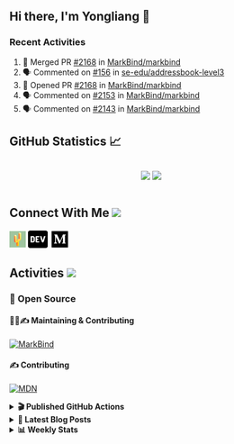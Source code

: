 ## Hi there, I'm Yongliang 👋

### Recent Activities

<!--START_SECTION:activity-->
1. 🎉 Merged PR [#2168](https://github.com/MarkBind/markbind/pull/2168) in [MarkBind/markbind](https://github.com/MarkBind/markbind)
2. 🗣 Commented on [#156](https://github.com/se-edu/addressbook-level3/issues/156) in [se-edu/addressbook-level3](https://github.com/se-edu/addressbook-level3)
3. 💪 Opened PR [#2168](https://github.com/MarkBind/markbind/pull/2168) in [MarkBind/markbind](https://github.com/MarkBind/markbind)
4. 🗣 Commented on [#2153](https://github.com/MarkBind/markbind/issues/2153) in [MarkBind/markbind](https://github.com/MarkBind/markbind)
5. 🗣 Commented on [#2143](https://github.com/MarkBind/markbind/issues/2143) in [MarkBind/markbind](https://github.com/MarkBind/markbind)
<!--END_SECTION:activity-->

## GitHub Statistics :chart_with_upwards_trend:
<div align="center">
<div style="display: flex; align-items: center; justify-content: center;">

[![](https://github-readme-stats-tlylt.vercel.app/api?username=tlylt&show_icons=true&theme=tokyonight&hide_border=true&locale=en)](https://github.com/tlylt)
[![](https://github-readme-streak-stats.herokuapp.com/?user=tlylt&theme=tokyonight&hide_border=true)](https://github.com/tlylt)
</div>
</div>

## Connect With Me <img src="https://media.giphy.com/media/2wh5K5yE3ulp3xgYcG/giphy-downsized.gif" width="30">

<a href="https://www.yongliangliu.com/" target="_blank"><img align="center" src="static/site-icon.png" alt="yongliangliu.com" height="29" width="29" /></a>
<a href="https://dev.to/tlylt" target="_blank"><img align="center" src="static/dev-badge.svg" alt="dev.to/tlylt" height="35" width="35" /></a>
<a href="https://tlylt.medium.com" target="_blank"><img align="center" src="static/medium.png" alt="tlylt.medium.com" height="35" width="35" /></a>

## Activities <img src="https://media.giphy.com/media/WUlplcMpOCEmTGBtBW/giphy.gif" width="30">

### 🔭 Open Source

#### 👷‍♂️✍️ Maintaining & Contributing
[![MarkBind](https://github-readme-stats-tlylt.vercel.app/api/pin/?username=markbind&repo=markbind)](https://github.com/MarkBind/markbind)

#### ✍️ Contributing
[![MDN](https://github-readme-stats-tlylt.vercel.app/api/pin/?username=mdn&repo=content)](https://github.com/mdn/content)

<details>
<summary> <b>🎬 Published GitHub Actions </b> </summary>

[![install-graphviz](https://github-readme-stats-tlylt.vercel.app/api/pin/?username=tlylt&repo=install-graphviz)](https://github.com/tlylt/install-graphviz)

[![reposense-action](https://github-readme-stats-tlylt.vercel.app/api/pin/?username=tlylt&repo=reposense-action)](https://github.com/tlylt/reposense-action)

[![markbin-action](https://github-readme-stats-tlylt.vercel.app/api/pin/?username=markbind&repo=markbind-action)](https://github.com/MarkBind/markbind-action)

</details>

<details>
<summary> <b>📕 Latest Blog Posts</b> </summary>

<!-- BLOG-POST-LIST:START -->
- [Creating a regex-based Markdown parser in TypeScript](https://www.yongliangliu.com/blog/rmark/)
- [Create VSCode Snippets for Markdown Blog Workflows](https://www.yongliangliu.com/blog/vscode-snippets/)
- [Brag Doc 2023](https://www.yongliangliu.com/blog/brag-doc-2023/)
- [My Journey into Open Source](https://www.yongliangliu.com/blog/my-journey-into-open-source/)
- [Resources for Orbital CP2106 Independent Software Development Project](https://www.yongliangliu.com/blog/orbital-prep/)
<!-- BLOG-POST-LIST:END -->

</details>

<details>
<summary> <b>📊 Weekly Stats</b> </summary>

<!--START_SECTION:waka-->
![Code Time](http://img.shields.io/badge/Code%20Time-795%20hrs%2012%20mins-blue)

**🐱 My GitHub Data** 

> 🏆 505 Contributions in the Year 2023
 > 
> 📦 438.8 kB Used in GitHub's Storage 
 > 
> 🚫 Not Opted to Hire
 > 
> 📜 159 Public Repositories 
 > 
> 🔑 27 Private Repositories  
 > 
**I'm an Early 🐤** 

```text
🌞 Morning      228 commits       ███████░░░░░░░░░░░░░░░░░░   31.32 % 
🌆 Daytime      180 commits       ██████░░░░░░░░░░░░░░░░░░░   24.73 % 
🌃 Evening      271 commits       █████████░░░░░░░░░░░░░░░░   37.23 % 
🌙 Night         49 commits       █░░░░░░░░░░░░░░░░░░░░░░░░   06.73 % 

```
📅 **I'm Most Productive on Friday** 

```text
Monday         112 commits       ███░░░░░░░░░░░░░░░░░░░░░░   15.38 % 
Tuesday         94 commits       ███░░░░░░░░░░░░░░░░░░░░░░   12.91 % 
Wednesday      128 commits       ████░░░░░░░░░░░░░░░░░░░░░   17.58 % 
Thursday        91 commits       ███░░░░░░░░░░░░░░░░░░░░░░   12.50 % 
Friday         161 commits       █████░░░░░░░░░░░░░░░░░░░░   22.12 % 
Saturday        79 commits       ██░░░░░░░░░░░░░░░░░░░░░░░   10.85 % 
Sunday          63 commits       ██░░░░░░░░░░░░░░░░░░░░░░░   08.65 % 

```


📊 **This Week I Spent My Time On** 

```text
⌚︎ Time Zone: Asia/Singapore

💬 Programming Languages: 
Markdown                 9 hrs 10 mins       ██████████████████░░░░░░░   73.44 % 
JavaScript               1 hr 4 mins         ██░░░░░░░░░░░░░░░░░░░░░░░   08.59 % 
JSON                     59 mins             ██░░░░░░░░░░░░░░░░░░░░░░░   07.88 % 
YAML                     21 mins             ░░░░░░░░░░░░░░░░░░░░░░░░░   02.83 % 
C#                       13 mins             ░░░░░░░░░░░░░░░░░░░░░░░░░   01.83 % 

```


 Last Updated on 15/02/2023 00:38:44 UTC
<!--END_SECTION:waka-->

</details>
